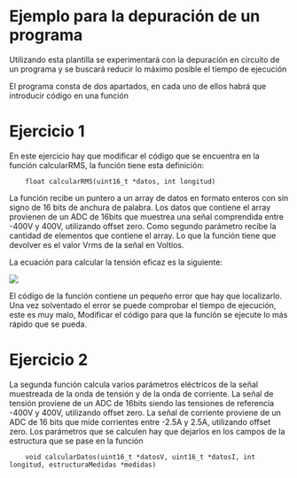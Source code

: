 # Ejemplo para la depuración de un programa

Utilizando esta plantilla se experimentará con la depuración en circuito de un programa y se buscará reducir lo máximo posible el tiempo de ejecución

El programa consta de dos apartados, en cada uno de ellos habrá que introducir código en una función

# Ejercicio 1

En este ejercicio hay que modificar el código que se encuentra en la función calcularRMS, la función tiene esta definición:

```
    float calcularRMS(uint16_t *datos, int longitud)
```

La función recibe un puntero a un array de datos en formato enteros con sin signo de 16 bits de anchura de palabra.
Los datos que contiene el array provienen de un ADC de 16bits que muestrea una señal comprendida entre -400V y 400V, utilizando offset zero.
Como segundo parámetro recibe la cantidad de elementos que contiene el array.
Lo que la función tiene que devolver es el valor Vrms de la señal en Voltios.

La ecuación para calcular la tensión eficaz es la siguiente:

![](https://latex.codecogs.com/png.image?\inline&space;\dpi{110}{\color{white}&space;V_{rms}=\sqrt{\frac{1}{N}\sum_{0}^{N-1}\left|&space;v\left&space;(&space;n&space;\right&space;)\right|^{2}}{\color{Yellow}&space;}})

El código de la función contiene un pequeño error que hay que localizarlo.
Una vez solventado el error se puede comprobar el tiempo de ejecución, este es muy malo,
Modificar el código para que la función se ejecute lo más rápido que se pueda.

# Ejercicio 2

La segunda función calcula varios parámetros eléctricos de la señal muestreada de la onda de tensión y de la onda de corriente.
La señal de tensión proviene de un ADC de 16bits siendo las tensiones de referencia -400V y 400V, utilizando offset zero.
La señal de corriente proviene de un ADC de 16 bits que mide corrientes entre -2.5A y 2.5A, utilizando offset zero.
Los parámetros que se calculen hay que dejarlos en los campos de la estructura que se pase en la función

```
    void calcularDatos(uint16_t *datosV, uint16_t *datosI, int longitud, estructuraMedidas *medidas)
```
